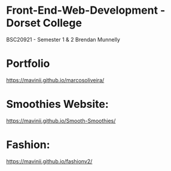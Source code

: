 # Front-End-Web-Development - Dorset College
BSC20921 - Semester 1 &amp; 2 Brendan Munnelly

# Portfolio
https://mavinii.github.io/marcosoliveira/

# Smoothies Website:
https://mavinii.github.io/Smooth-Smoothies/

# Fashion:
https://mavinii.github.io/fashionv2/
